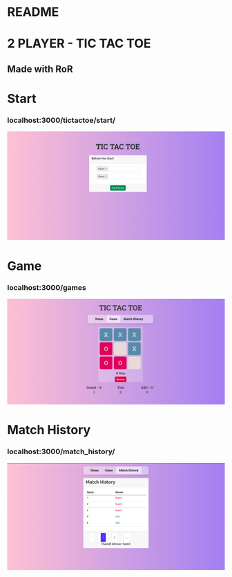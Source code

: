 # README
# 2 PLAYER - TIC TAC TOE
## Made with RoR 
# Start 
### localhost:3000/tictactoe/start/
![start](https://github.com/Sumit189/tictactoe/blob/master/screenshots/start.png)

# Game
### localhost:3000/games
![game](https://github.com/Sumit189/tictactoe/blob/master/screenshots/game.png)

# Match History
### localhost:3000/match_history/
![match_history](https://github.com/Sumit189/tictactoe/blob/master/screenshots/game_result.png)
